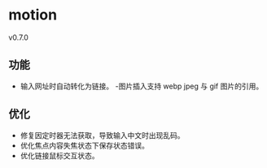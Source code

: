# motion

v0.7.0

## 功能

- 输入网址时自动转化为链接。
-图片插入支持 webp jpeg 与 gif 图片的引用。

## 优化

- 修复因定时器无法获取，导致输入中文时出现乱码。
- 优化焦点内容失焦状态下保存状态错误。
- 优化链接鼠标交互状态。
